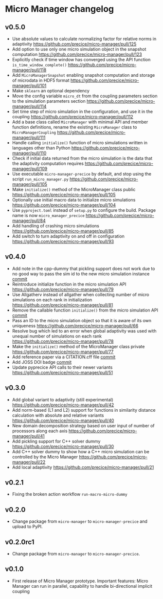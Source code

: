 # Micro Manager changelog

## v0.5.0

- Use absolute values to calculate normalizing factor for relative norms in adaptivity https://github.com/precice/micro-manager/pull/125
- Add option to use only one micro simulation object in the snapshot computation https://github.com/precice/micro-manager/pull/123
- Explicitly check if time window has converged using the API function `is_time_window_complete()` https://github.com/precice/micro-manager/pull/118
- Add `MicroManagerSnapshot` enabling snapshot computation and storage of microdata in HDF5 format https://github.com/precice/micro-manager/pull/101
- Make `sklearn` an optional dependency
- Move the config variable `micro_dt` from the coupling parameters section to the simulation parameters section https://github.com/precice/micro-manager/pull/114
- Set time step of micro simulation in the configuration, and use it in the coupling https://github.com/precice/micro-manager/pull/112
- Add a base class called `MicroManager` with minimal API and member function definitions, rename the existing `MicroManager` class to `MicroManagerCoupling` https://github.com/precice/micro-manager/pull/111
- Handle calling `initialize()` function of micro simulations written in languages other than Python https://github.com/precice/micro-manager/pull/110
- Check if initial data returned from the micro simulation is the data that the adaptivity computation requires https://github.com/precice/micro-manager/pull/109
- Use executable `micro-manager-precice` by default, and stop using the script `run_micro_manager.py` https://github.com/precice/micro-manager/pull/105
- Make `initialize()` method of the MicroManager class public https://github.com/precice/micro-manager/pull/105
- Optionally use initial macro data to initialize micro simulations https://github.com/precice/micro-manager/pull/104
- Use `pyproject.toml` instead of `setup.py` to configure the build. Package name is now `micro_manager_precice` https://github.com/precice/micro-manager/pull/84
- Add handling of crashing micro simulations https://github.com/precice/micro-manager/pull/85
- Add switch to turn adaptivity on and off in configuration https://github.com/precice/micro-manager/pull/93

## v0.4.0

- Add note in the cpp-dummy that pickling support does not work due to no good way to pass the sim id to the new micro simulation instance [commit](https://github.com/precice/micro-manager/commit/0a82966676717a533aca9bffa4a110453158f29c)
- Reintroduce initialize function in the micro simulation API https://github.com/precice/micro-manager/pull/79
- Use Allgatherv instead of allgather when collecting number of micro simulations on each rank in initialization https://github.com/precice/micro-manager/pull/81
- Remove the callable function `initialize()` from the micro simulation API [commit](https://github.com/precice/micro-manager/commit/bed5a4cc0f03b780da7f62b3f51ed1df2796588c)
- Pass an ID to the micro simulation object so that it is aware of its own uniqueness https://github.com/precice/micro-manager/pull/66
- Resolve bug which led to an error when global adaptivity was used with unequal number of simulations on each rank https://github.com/precice/micro-manager/pull/78
- Make the `initialize()` method of the MicroManager class private https://github.com/precice/micro-manager/pull/77
- Add reference paper via a CITATION.cff file [commit](https://github.com/precice/micro-manager/commit/6c08889c658c889d6ab5d0867802522585abcee5)
- Add JOSS DOI badge [commit](https://github.com/precice/micro-manager/commit/2e3c2a4c77732f56a957abbad9e4d0cb64029725)
- Update pyprecice API calls to their newer variants https://github.com/precice/micro-manager/pull/51

## v0.3.0

- Add global variant to adaptivity (still experimental) https://github.com/precice/micro-manager/pull/42
- Add norm-based (L1 and L2) support for functions in similarity distance calculation with absolute and relative variants https://github.com/precice/micro-manager/pull/40
- New domain decomposition strategy based on user input of number of processors along each axis https://github.com/precice/micro-manager/pull/41
- Add pickling support for C++ solver dummy https://github.com/precice/micro-manager/pull/30
- Add C++ solver dummy to show how a C++ micro simulation can be controlled by the Micro Manager https://github.com/precice/micro-manager/pull/22
- Add local adaptivity https://github.com/precice/micro-manager/pull/21

## v0.2.1

- Fixing the broken action workflow `run-macro-micro-dummy`

## v0.2.0

- Change package from `micro-manager` to `micro-manager-precice` and upload to PyPI.

## v0.2.0rc1

- Change package from `micro-manager` to `micro-manager-precice`.

## v0.1.0

- First release of Micro Manager prototype. Important features: Micro Manager can run in parallel, capability to handle bi-directional implicit coupling
